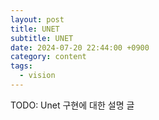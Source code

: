```yaml
---
layout: post
title: UNET
subtitle: UNET
date: 2024-07-20 22:44:00 +0900
category: content
tags:
  - vision
---
```


TODO: Unet 구현에 대한 설명 글
